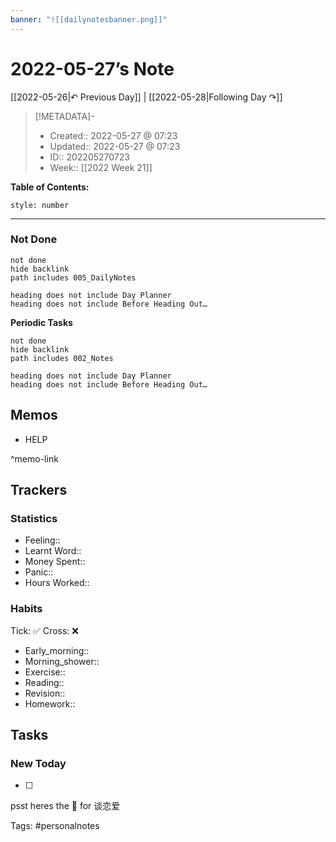 ```yaml
---
banner: "![[dailynotesbanner.png]]"
---
```


# 2022-05-27’s Note

[[2022-05-26|↶ Previous Day]] | [[2022-05-28|Following Day ↷]]

> [!METADATA]-
> - Created:: 2022-05-27 @ 07:23
> - Updated:: 2022-05-27 @ 07:23
> - ID:: 202205270723
> - Week:: [[2022 Week 21]]

**Table of Contents:**
```toc
style: number
```

___
### Not Done
```tasks
not done
hide backlink
path includes 005_DailyNotes

heading does not include Day Planner
heading does not include Before Heading Out…
```
**Periodic Tasks**
```tasks
not done
hide backlink
path includes 002_Notes

heading does not include Day Planner
heading does not include Before Heading Out…
```
## Memos
- HELP

^memo-link

## Trackers
### Statistics
- Feeling:: 
- Learnt Word:: 
- Money Spent:: 
- Panic:: 
- Hours Worked:: 

### Habits

Tick: ✅ Cross: ❌

- Early_morning:: 
- Morning_shower:: 
- Exercise:: 
- Reading:: 
- Revision:: 
- Homework:: 

## Tasks
### New Today
- [ ]


psst heres the 📅 for 谈恋爱


Tags: #personalnotes 